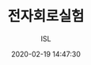 ---
layout: article
title: "전자회로실험"
date: 2020-02-19 14:47:30
author: ISL
categories: 전자회로실험
excerpt: 
image:
   teaser: Res_ISL_Logo.png
   path: Res_ISL_Logo.png
comments: true
locale: "en"
share: true
ads: true
--- 